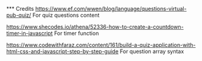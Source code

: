*** Credits
https://www.ef.com/wwen/blog/language/questions-virtual-pub-quiz/
For quiz questions content

https://www.shecodes.io/athena/52336-how-to-create-a-countdown-timer-in-javascript 
For timer function

https://www.codewithfaraz.com/content/161/build-a-quiz-application-with-html-css-and-javascript-step-by-step-guide
For question array syntax